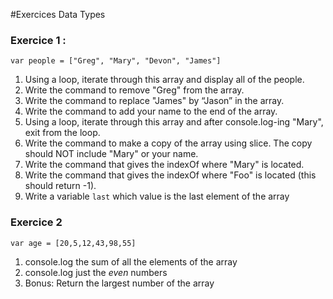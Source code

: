 <!---Tags=["array"]--->

#Exercices Data Types

### Exercice 1 : 

`var people = ["Greg", "Mary", "Devon", "James"]`
1. Using a loop, iterate through this array and display all of the people.
2. Write the command to remove "Greg" from the array.
3. Write the command to replace "James" by “Jason” in the array.
4. Write the command to add your name to the end of the array.
5. Using a loop, iterate through this array and after console.log-ing "Mary", exit from the loop.
6. Write the command to make a copy of the array using slice. The copy should NOT include "Mary" or your name.
7. 	Write the command that gives the indexOf where "Mary" is located.
8. Write the command that gives the indexOf where "Foo" is located (this should return -1).
9. 	Write a variable `last` which value is the last element of the array 

### Exercice 2
`var age = [20,5,12,43,98,55]`
1. console.log the sum of all the elements of the array
2. console.log just the *even* numbers
3. Bonus: Return the largest number of the array



